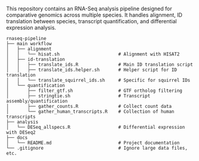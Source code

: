 This repository contains an RNA-Seq analysis pipeline designed for comparative genomics across multiple species. It handles alignment, ID translation between species, transcript quantification, and differential expression analysis.

```
rnaseq-pipeline
├── main workflow
│   ├── alignment
│   │   └── hisat.sh                      # Alignment with HISAT2
│   ├── id-translation
│   │   ├── translate_ids.R               # Main ID translation script
│   │   ├── translate_ids.helper.sh       # Helper script for ID translation
│   │   └── translate_squirrel_ids.sh     # Specific for squirrel IDs
│   └── quantification
│       ├── filter_gtf.sh                 # GTF ortholog filtering
│       ├── stringtie.sh                  # Transcript assembly/quantification
│       ├── gather_counts.R               # Collect count data
│       └── gather_human_transcripts.R    # Collection of human transcripts
├── analysis
│   └── DESeq_allspecs.R                  # Differential expression with DESeq2
├── docs
│   └── README.md                         # Project documentation
└── .gitignore                            # Ignore large data files, etc.
```
